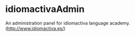 # idiomactivaAdmin
An administration panel for idiomactiva language academy. (http://www.idiomactiva.es/)
